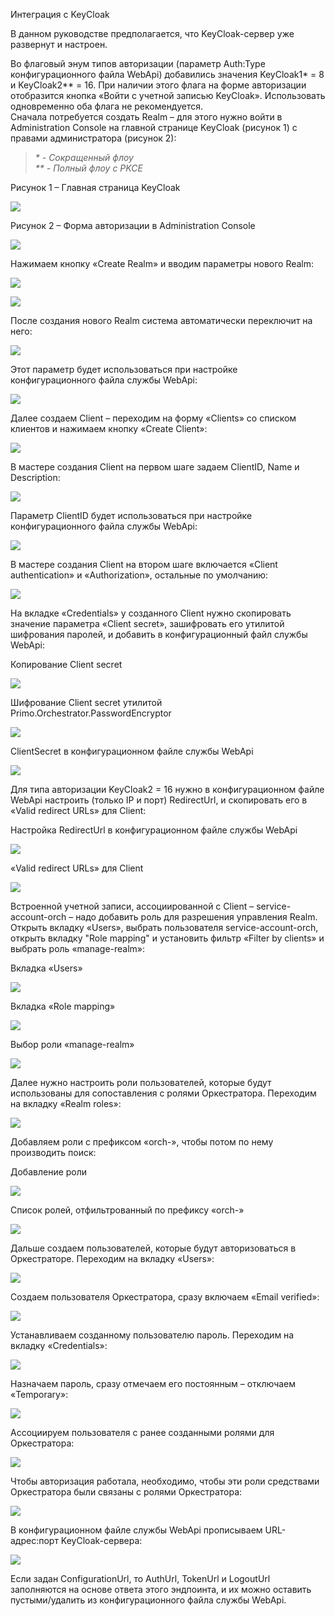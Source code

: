 Интеграция с KeyCloak

В данном руководстве предполагается, что KeyCloak-сервер уже развернут и настроен.

Во флаговый энум типов авторизации (параметр Auth:Type конфигурационного файла WebApi) добавились значения KeyCloak1\* = 8 и KeyCloak2\*\* = 16. 
При наличии этого флага на форме авторизации отобразится кнопка «Войти с учетной записью KeyCloak». Использовать одновременно оба флага не рекомендуется.	
Сначала потребуется создать Realm – для этого нужно войти в Administration Console на главной странице KeyCloak (рисунок 1) с правами администратора (рисунок 2):

> *\* - Сокращенный флоу*  
> *\*\* - Полный флоу с PKCE*

Рисунок 1 – Главная страница KeyCloak

![](../../../orchestrator-new/resources/orchestrator-sys-admin/Keycloak-1.PNG)

Рисунок 2 – Форма авторизации в Administration Console

![](../../../orchestrator-new/resources/orchestrator-sys-admin/Keycloak-2.PNG)

Нажимаем кнопку «Create Realm» и вводим параметры нового Realm:

![](../../../orchestrator-new/resources/orchestrator-sys-admin/Keycloak-3.PNG)

![](../../../orchestrator-new/resources/orchestrator-sys-admin/Keycloak-4.PNG)

После создания нового Realm система автоматически переключит на него:

![](../../../orchestrator-new/resources/orchestrator-sys-admin/Keycloak-5.PNG)

Этот параметр будет использоваться при настройке конфигурационного файла службы WebApi:

![](../../../orchestrator-new/resources/orchestrator-sys-admin/Keycloak-6.PNG)

Далее создаем Client – переходим на форму «Clients» со списком клиентов и нажимаем кнопку «Create Client»:

![](../../../orchestrator-new/resources/orchestrator-sys-admin/Keycloak-7.PNG)

В мастере создания Client на первом шаге задаем ClientID, Name и Description:

![](../../../orchestrator-new/resources/orchestrator-sys-admin/Keycloak-8.PNG)

Параметр ClientID будет использоваться при настройке конфигурационного файла службы WebApi:

![](../../../orchestrator-new/resources/orchestrator-sys-admin/Keycloak-9.PNG)

В мастере создания Client на втором шаге включается «Client authentication» и «Authorization», остальные по умолчанию:

![](../../../orchestrator-new/resources/orchestrator-sys-admin/Keycloak-10.PNG)

На вкладке «Credentials» у созданного Client нужно скопировать значение параметра «Client secret», 
зашифровать его утилитой шифрования паролей, и добавить в конфигурационный файл службы WebApi:

Копирование Client secret

![](../../../orchestrator-new/resources/orchestrator-sys-admin/Keycloak-11.PNG)

Шифрование Client secret утилитой Primo.Orchestrator.PasswordEncryptor

![](../../../orchestrator-new/resources/orchestrator-sys-admin/Keycloak-12.PNG)

ClientSecret в конфигурационном файле службы WebApi

![](../../../orchestrator-new/resources/orchestrator-sys-admin/Keycloak-13.PNG)

Для типа авторизации KeyCloak2 = 16 нужно в конфигурационном файле WebApi настроить (только IP и порт) RedirectUrl, и скопировать его в «Valid redirect URLs» для Client:

Настройка RedirectUrl в конфигурационном файле службы WebApi

![](../../../orchestrator-new/resources/orchestrator-sys-admin/Keycloak-14.PNG)

«Valid redirect URLs» для Client

![](../../../orchestrator-new/resources/orchestrator-sys-admin/Keycloak-15.PNG)

Встроенной учетной записи, ассоциированной с Client –  service-account-orch – надо добавить роль для разрешения управления Realm. 
Открыть вкладку «Users», выбрать пользователя service-account-orch, открыть вкладку "Role mapping" и установить фильтр «Filter by clients» и выбрать роль «manage-realm»:

Вкладка «Users»

![](../../../orchestrator-new/resources/orchestrator-sys-admin/Keycloak-16.PNG)

Вкладка «Role mapping»

![](../../../orchestrator-new/resources/orchestrator-sys-admin/Keycloak-17.PNG)

Выбор роли «manage-realm»

![](../../../orchestrator-new/resources/orchestrator-sys-admin/Keycloak-18.PNG)

Далее нужно настроить роли пользователей, которые будут использованы для сопоставления с ролями Оркестратора. Переходим на вкладку «Realm roles»:

![](../../../orchestrator-new/resources/orchestrator-sys-admin/Keycloak-19.PNG)

Добавляем роли с префиксом «orch-», чтобы потом по нему производить поиск:

Добавление роли

![](../../../orchestrator-new/resources/orchestrator-sys-admin/Keycloak-20.PNG)

Список ролей, отфильтрованный по префиксу «orch-»

![](../../../orchestrator-new/resources/orchestrator-sys-admin/Keycloak-21.PNG)

Дальше создаем пользователей, которые будут авторизоваться в Оркестраторе. Переходим на вкладку «Users»:

![](../../../orchestrator-new/resources/orchestrator-sys-admin/Keycloak-22.PNG)

Создаем пользователя Оркестратора, сразу включаем «Email verified»:

![](../../../orchestrator-new/resources/orchestrator-sys-admin/Keycloak-23.PNG)

Устанавливаем созданному пользователю пароль. Переходим на вкладку «Credentials»:

![](../../../orchestrator-new/resources/orchestrator-sys-admin/Keycloak-24.PNG)

Назначаем пароль, сразу отмечаем его постоянным – отключаем «Temporary»:

![](../../../orchestrator-new/resources/orchestrator-sys-admin/Keycloak-25.PNG)

Ассоциируем пользователя с ранее созданными ролями для Оркестратора:

![](../../../orchestrator-new/resources/orchestrator-sys-admin/Keycloak-26.PNG)

Чтобы авторизация работала, необходимо, чтобы эти роли средствами Оркестратора были связаны с ролями Оркестратора:

![](../../../orchestrator-new/resources/orchestrator-sys-admin/Keycloak-27.PNG)

В конфигурационном файле службы WebApi прописываем URL-адрес:порт KeyCloak-сервера:

![](../../../orchestrator-new/resources/orchestrator-sys-admin/Keycloak-28.PNG)

Если задан СonfigurationUrl, то AuthUrl, TokenUrl и LogoutUrl заполняются на основе ответа этого эндпоинта, и их можно оставить пустыми/удалить из конфигурационного файла службы WebApi.



